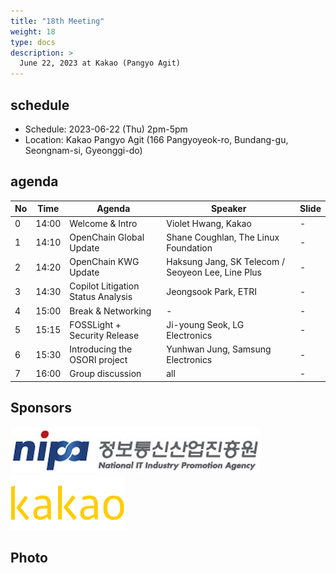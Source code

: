 ```yaml
---
title: "18th Meeting"
weight: 18
type: docs
description: >
  June 22, 2023 at Kakao (Pangyo Agit)
---
```


## schedule

* Schedule: 2023-06-22 (Thu) 2pm-5pm
* Location: Kakao Pangyo Agit (166 Pangyoyeok-ro, Bundang-gu, Seongnam-si, Gyeonggi-do)

## agenda

| No | Time | Agenda | Speaker | Slide |
|----|----|-----------------|------|------|
| 0 | 14:00 | Welcome & Intro | Violet Hwang, Kakao | - |
| 1 | 14:10 | OpenChain Global Update | Shane Coughlan, The Linux Foundation | - |
| 2 | 14:20 | OpenChain KWG Update | Haksung Jang, SK Telecom / Seoyeon Lee, Line Plus | - |
| 3 | 14:30 | Copilot Litigation Status Analysis | Jeongsook Park, ETRI | - |
| 4 | 15:00 | Break & Networking | - | - |
| 5 | 15:15 | FOSSLight + Security Release | Ji-young Seok, LG Electronics | - |
| 6 | 15:30 | Introducing the OSORI project | Yunhwan Jung, Samsung Electronics | - |
| 7 | 16:00 | Group discussion | all | - |

## Sponsors

![](nipg-logo.png)
<br>
![](./kakao.png)

## Photo